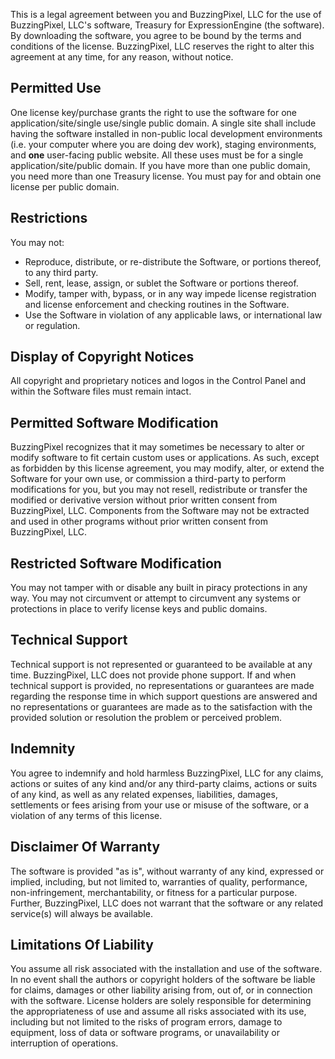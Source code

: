 This is a legal agreement between you and BuzzingPixel, LLC for the use of BuzzingPixel, LLC's software, Treasury for ExpressionEngine (the software). By downloading the software, you agree to be bound by the terms and conditions of the license. BuzzingPixel, LLC reserves the right to alter this agreement at any time, for any reason, without notice.

## Permitted Use

One license key/purchase grants the right to use the software for one application/site/single use/single public domain. A single site shall include having the software installed in non-public local development environments (i.e. your computer where you are doing dev work), staging environments, and **one** user-facing public website. All these uses must be for a single application/site/public domain. If you have more than one public domain, you need more than one Treasury license. You must pay for and obtain one license per public domain.

## Restrictions

You may not:

- Reproduce, distribute, or re-distribute the Software, or portions thereof, to any third party.
- Sell, rent, lease, assign, or sublet the Software or portions thereof.
- Modify, tamper with, bypass, or in any way impede license registration and license enforcement and checking routines in the Software.
- Use the Software in violation of any applicable laws, or international law or regulation.

## Display of Copyright Notices

All copyright and proprietary notices and logos in the Control Panel and within the Software files must remain intact.

## Permitted Software Modification

BuzzingPixel recognizes that it may sometimes be necessary to alter or modify software to fit certain custom uses or applications. As such, except as forbidden by this license agreement, you may modify, alter, or extend the Software for your own use, or commission a third-party to perform modifications for you, but you may not resell, redistribute or transfer the modified or derivative version without prior written consent from BuzzingPixel, LLC. Components from the Software may not be extracted and used in other programs without prior written consent from BuzzingPixel, LLC.

## Restricted Software Modification

You may not tamper with or disable any built in piracy protections in any way. You may not circumvent or attempt to circumvent any systems or protections in place to verify license keys and public domains.

## Technical Support

Technical support is not represented or guaranteed to be available at any time. BuzzingPixel, LLC does not provide phone support. If and when technical support is provided, no representations or guarantees are made regarding the response time in which support questions are answered and no representations or guarantees are made as to the satisfaction with the provided solution or resolution the problem or perceived problem.

## Indemnity

You agree to indemnify and hold harmless BuzzingPixel, LLC for any claims, actions or suites of any kind and/or any third-party claims, actions or suits of any kind, as well as any related expenses, liabilities, damages, settlements or fees arising from your use or misuse of the software, or a violation of any terms of this license.

## Disclaimer Of Warranty

The software is provided "as is", without warranty of any kind, expressed or implied, including, but not limited to, warranties of quality, performance, non-infringement, merchantability, or fitness for a particular purpose. Further, BuzzingPixel, LLC does not warrant that the software or any related service(s) will always be available.

## Limitations Of Liability

You assume all risk associated with the installation and use of the software. In no event shall the authors or copyright holders of the software be liable for claims, damages or other liability arising from, out of, or in connection with the software. License holders are solely responsible for determining the appropriateness of use and assume all risks associated with its use, including but not limited to the risks of program errors, damage to equipment, loss of data or software programs, or unavailability or interruption of operations.
